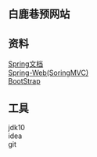 ## 白鹿巷预网站

## 资料
[Spring文档](https://spring.io/guides) \
[Spring-Web(SoringMVC)](https://spring.io/guides/gs/serving-web-content) \
[BootStrap](https://v3.bootcss.com/)

## 工具
jdk10 \
idea \
git

